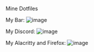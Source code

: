 Mine Dotfiles

My Bar:
![image](https://user-images.githubusercontent.com/93195319/161822365-f791de7a-60a5-44f4-8f7a-4c4988cc1752.png)


My Discord:
![image](https://user-images.githubusercontent.com/93195319/161822175-0e1f9da3-42ad-4d91-ae63-b15015b0bcc2.png)


My Alacritty and Firefox:
![image](https://user-images.githubusercontent.com/93195319/161823407-0b39b2d0-d96c-4018-83b7-54716220e3dd.png)



